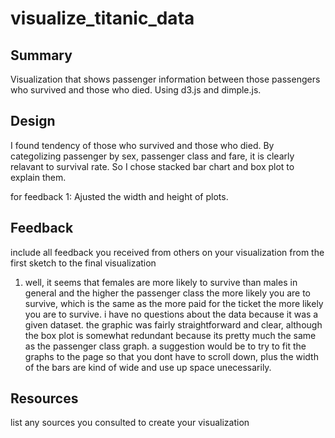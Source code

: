 # visualize_titanic_data

## Summary
Visualization that shows passenger information between those passengers who survived and those who died. Using d3.js and dimple.js.


## Design
I found tendency of those who survived and those who died. By categolizing passenger by sex, passenger class and fare, it is clearly relavant to survival rate. So I chose stacked bar chart and box plot to explain them.

for feedback 1:
Ajusted the width and height of plots.

## Feedback
include all feedback you received from others on your visualization from the first sketch to the final visualization

1. well, it seems that females are more likely to survive than males in general and the higher the passenger class the more likely you are to survive, which is the same as the more paid for the ticket the more likely you are to survive. i have no questions about the data because it was a given dataset. the graphic was fairly straightforward and clear, although the box plot is somewhat redundant because its pretty much the same as the passenger class graph. a suggestion would be to try to fit the graphs to the page so that you dont have to scroll down, plus the width of the bars are kind of wide and use up space unecessarily.



## Resources
list any sources you consulted to create your visualization
